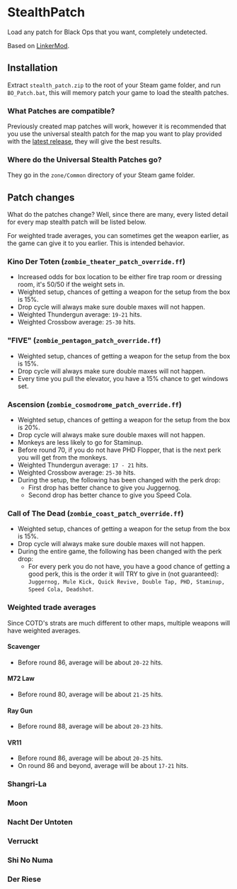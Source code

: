# StealthPatch
Load any patch for Black Ops that you want, completely undetected.

Based on [LinkerMod](https://github.com/Nukem9/LinkerMod).

## Installation
Extract `stealth_patch.zip` to the root of your Steam game folder, and run `BO_Patch.bat`, this will memory patch your game to load the stealth patches.

### What Patches are compatible?
Previously created map patches will work, however it is recommended that you use the universal stealth patch for the map you want to play provided with the [latest release](https://github.com/BlackOpsModding/StealthPatch/releases/latest), they will give the best results.

### Where do the Universal Stealth Patches go?
They go in the `zone/Common` directory of your Steam game folder.

## Patch changes
What do the patches change? Well, since there are many, every listed detail for every map stealth patch will be listed below.

For weighted trade averages, you can sometimes get the weapon earlier, as the game can give it to you earlier. This is intended behavior.

### Kino Der Toten (`zombie_theater_patch_override.ff`)
- Increased odds for box location to be either fire trap room or dressing room, it's 50/50 if the weight sets in.
- Weighted setup, chances of getting a weapon for the setup from the box is 15%.
- Drop cycle will always make sure double maxes will not happen.
- Weighted Thundergun average: `19-21` hits.
- Weighted Crossbow average: `25-30` hits.

### "FIVE" (`zombie_pentagon_patch_override.ff`)
- Weighted setup, chances of getting a weapon for the setup from the box is 15%.
- Drop cycle will always make sure double maxes will not happen.
- Every time you pull the elevator, you have a 15% chance to get windows set.

### Ascension (`zombie_cosmodrome_patch_override.ff`)
- Weighted setup, chances of getting a weapon for the setup from the box is 20%.
- Drop cycle will always make sure double maxes will not happen.
- Monkeys are less likely to go for Staminup.
- Before round 70, if you do not have PHD Flopper, that is the next perk you will get from the monkeys.
- Weighted Thundergun average: `17 - 21` hits.
- Weighted Crossbow average: `25-30` hits.
- During the setup, the following has been changed with the perk drop:
  - First drop has better chance to give you Juggernog.
  - Second drop has better chance to give you Speed Cola.

### Call of The Dead (`zombie_coast_patch_override.ff`)
- Weighted setup, chances of getting a weapon for the setup from the box is 15%.
- Drop cycle will always make sure double maxes will not happen.
- During the entire game, the following has been changed with the perk drop:
  - For every perk you do not have, you have a good chance of getting a good perk, this is the order it will TRY to give in (not guaranteed): `Juggernog, Mule Kick, Quick Revive, Double Tap, PHD, Staminup, Speed Cola, Deadshot`.

### Weighted trade averages
Since COTD's strats are much different to other maps, multiple weapons will have weighted averages.

#### Scavenger
- Before round 86, average will be about `20-22` hits.

#### M72 Law
- Before round 80, average will be about `21-25` hits.

#### Ray Gun
- Before round 88, average will be about `20-23` hits.

#### VR11
- Before round 86, average will be about `20-25` hits.
- On round 86 and beyond, average will be about `17-21` hits.

### Shangri-La

### Moon

### Nacht Der Untoten

### Verruckt

### Shi No Numa

### Der Riese
